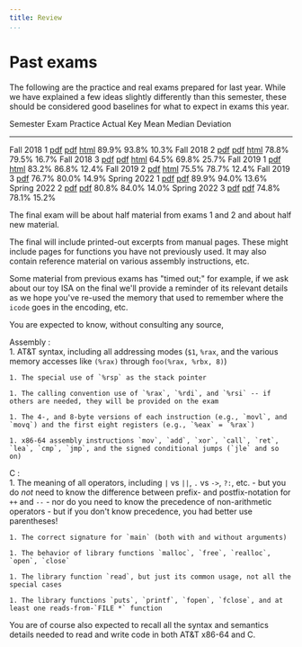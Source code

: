```yaml
---
title: Review
...
```



# Past exams

The following are the practice and real exams prepared for last year. While we have explained a few ideas slightly differently than this semester, these should be considered good baselines for what to expect in exams this year.

Semester     Exam    Practice                            Actual                          Key                                Mean    Median  Deviation
----------- ------- ----------------------------------  -----------------------------   --------------------------------    -----   ------- ---------
Fall 2018     1     [pdf](files/f2018e1practice.pdf)    [pdf](files/f2018e1real.pdf)    [html](files/f2018e1key.html)       89.9%   93.8%   10.3%
Fall 2018     2     [pdf](files/f2018e2practice.pdf)    [pdf](files/f2018e2real.pdf)    [html](files/f2018e2key.html)       78.8%   79.5%   16.7%
Fall 2018     3     [pdf](files/f2018e3practice.pdf)    [pdf](files/f2018e3real.pdf)    [html](files/f2018e3key.html)       64.5%   69.8%   25.7%
Fall 2019     1                                         [pdf](files/f2019e1.pdf)        [html](files/f2019e1key.html)       83.2%   86.8%   12.4%
Fall 2019     2                                         [pdf](files/f2019e2.pdf)        [html](files/f2019e2key.html)       75.5%   78.7%   12.4%
Fall 2019     3                                         [pdf](files/f2019e3.pdf)                                            76.7%   80.0%   14.9%
Spring 2022   1                                         [pdf](files/s2022e1.pdf)        [pdf](files/s2022e1key.pdf)         89.9%   94.0%   13.6%
Spring 2022   2                                         [pdf](files/s2022e2.pdf)        [pdf](files/s2022e2key.pdf)         80.8%   84.0%   14.0%
Spring 2022   3                                         [pdf](files/s2022e3.pdf)        [pdf](files/s2022e3key.pdf)         74.8%   78.1%   15.2%

The final exam will be about half material from exams 1 and 2 and about half new material.

The final will include printed-out excerpts from manual pages.
These might include pages for functions you have not previously used.
It may also contain reference material on various assembly instructions, etc.

Some material from previous exams has "timed out;" for example, if we ask about our toy ISA on the final we'll provide a reminder of its relevant details as we hope you've re-used the memory that used to remember where the `icode` goes in the encoding, etc.

You are expected to know, without consulting any source,

Assembly
:   
    1. AT&T syntax, including all addressing modes (`$1`, `%rax`, and the various memory accesses like `(%rax)` through `foo(%rax, %rbx, 8)`)

    1. The special use of `%rsp` as the stack pointer

    1. The calling convention use of `%rax`, `%rdi`, and `%rsi` -- if others are needed, they will be provided on the exam

    1. The 4-, and 8-byte versions of each instruction (e.g., `movl`, and `movq`) and the first eight registers (e.g., `%eax` = `%rax`)

    1. x86-64 assembly instructions `mov`, `add`, `xor`, `call`, `ret`, `lea`, `cmp`, `jmp`, and the signed conditional jumps (`jle` and so on)

C
:   
    1. The meaning of all operators, including `|` vs `||`, `.` vs `->`, `?:`, etc.
        - but you do *not* need to know the difference between prefix- and postfix-notation for `++` and `--`
        - nor do you need to know the precedence of non-arithmetic operators
            - but if you don't know precedence, you had better use parentheses!

    1. The correct signature for `main` (both with and without arguments)

    1. The behavior of library functions `malloc`, `free`, `realloc`, `open`, `close`

    1. The library function `read`, but just its common usage, not all the special cases

    1. The library functions `puts`, `printf`, `fopen`, `fclose`, and at least one reads-from-`FILE *` function

You are of course also expected to recall all the syntax and semantics details needed to read and write code in both AT&T x86-64 and C.
